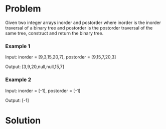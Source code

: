 # Problem
Given two integer arrays inorder and postorder where inorder is the inorder traversal of a binary tree and postorder is the postorder traversal of the same tree, construct and return the binary tree.


### Example 1

Input: inorder = [9,3,15,20,7], postorder = [9,15,7,20,3]

Output: [3,9,20,null,null,15,7]

### Example 2

Input: inorder = [-1], postorder = [-1]

Output: [-1]



# Solution
